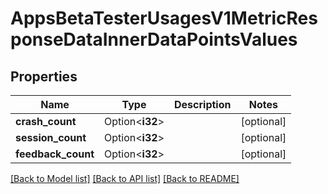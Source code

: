 # AppsBetaTesterUsagesV1MetricResponseDataInnerDataPointsValues

## Properties

Name | Type | Description | Notes
------------ | ------------- | ------------- | -------------
**crash_count** | Option<**i32**> |  | [optional]
**session_count** | Option<**i32**> |  | [optional]
**feedback_count** | Option<**i32**> |  | [optional]

[[Back to Model list]](../README.md#documentation-for-models) [[Back to API list]](../README.md#documentation-for-api-endpoints) [[Back to README]](../README.md)


